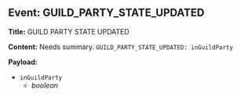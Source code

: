 ## Event: GUILD_PARTY_STATE_UPDATED

**Title:** GUILD PARTY STATE UPDATED

**Content:**
Needs summary.
`GUILD_PARTY_STATE_UPDATED: inGuildParty`

**Payload:**
- `inGuildParty`
  - *boolean*